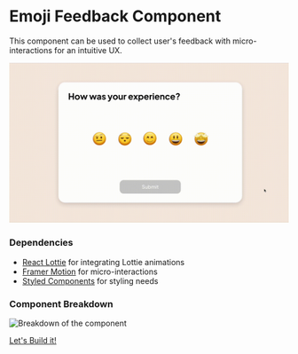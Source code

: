 # Emoji Feedback Component

This component can be used to collect user's feedback with micro-interactions for an intuitive UX.

![markdown video](demo.gif)

### Dependencies

- [React Lottie](https://www.npmjs.com/package/react-lottie) for integrating Lottie animations
- [Framer Motion](https://www.npmjs.com/package/framer-motion) for micro-interactions
- [Styled Components](https://www.npmjs.com/package/styled-components) for styling needs

### Component Breakdown

![Breakdown of the component](https://cdn.hashnode.com/res/hashnode/image/upload/v1628096449063/i4i5KCiSA.jpeg)

[Let's Build it!](https://www.parmeetasija.com/blog/how-to-make-a-feedback-component-to-seamlessly-collect-reviews-in-reactjs)
